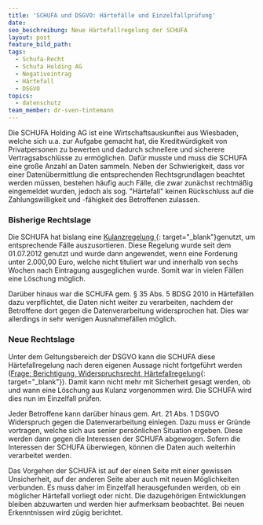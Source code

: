 ```yaml
---
title: 'SCHUFA und DSGVO: Härtefälle und Einzelfallprüfung'
date:
seo_beschreibung: Neue Härtefallregelung der SCHUFA
layout: post
feature_bild_path:
tags:
  - Schufa-Recht
  - Schufa Holding AG
  - Negativeintrag
  - Härtefall
  - DSGVO
topics:
  - datenschutz
team_member: dr-sven-tintemann
---
```


Die SCHUFA Holding AG ist eine Wirtschaftsauskunftei aus Wiesbaden, welche sich u.a. zur Aufgabe gemacht hat, die Kreditw&uuml;rdigkeit von Privatpersonen zu bewerten und dadurch schnellere und sicherere Vertragsabschl&uuml;sse zu erm&ouml;glichen. Daf&uuml;r musste und muss die SCHUFA eine gro&szlig;e Anzahl an Daten sammeln. Neben der Schwierigkeit, dass vor einer Daten&uuml;bermittlung die entsprechenden Rechtsgrundlagen beachtet werden m&uuml;ssen, bestehen h&auml;ufig auch F&auml;lle, die zwar zun&auml;chst rechtm&auml;&szlig;ig eingemeldet wurden, jedoch als sog. "H&auml;rtefall" keinen R&uuml;ckschluss auf die Zahlungswilligkeit und -f&auml;higkeit des Betroffenen zulassen.

### Bisherige Rechtslage

Die SCHUFA hat bislang eine [Kulanzregelung ](https://www.schufa.de/de/ueber-uns/presse/pressemitteilungen/kredithistorie.jsp){: target="_blank"}genutzt, um entsprechende F&auml;lle auszusortieren. Diese Regelung wurde seit dem 01.07.2012 genutzt und wurde dann angewendet, wenn eine Forderung unter 2.000,00 Euro, welche nicht tituliert war und innerhalb von sechs Wochen nach Eintragung ausgeglichen wurde. Somit war in vielen F&auml;llen eine L&ouml;schung m&ouml;glich.

Dar&uuml;ber hinaus war die SCHUFA gem. &sect; 35 Abs. 5 BDSG 2010 in H&auml;rtef&auml;llen dazu verpflichtet, die Daten nicht weiter zu verarbeiten, nachdem der Betroffene dort gegen die Datenverarbeitung widersprochen hat. Dies war allerdings in sehr wenigen Ausnahmef&auml;llen m&ouml;glich.

### Neue Rechtslage

Unter dem Geltungsbereich der DSGVO kann die SCHUFA diese H&auml;rtefallregelung nach deren eigenen Aussage nicht fortgef&uuml;hrt werden ([Frage: Berichtigung, Widerspruchsrecht, H&auml;rtefallregelung](https://www.schufa.de/de/ueber-uns/daten-scoring/ds-gvo-ueberblick/ds-gvo-ueberblick.jsp){: target="_blank"}). Damit kann nicht mehr mit Sicherheit gesagt werden, ob und wann eine L&ouml;schung aus Kulanz vorgenommen wird. Die SCHUFA wird dies nun im Einzelfall pr&uuml;fen.

Jeder Betroffene kann dar&uuml;ber hinaus gem. Art. 21 Abs. 1 DSGVO Widerspruch gegen die Datenverarbeitung einlegen. Dazu muss er Gr&uuml;nde vortragen, welche sich aus senier pers&ouml;nlichen Situation ergeben. Diese werden dann gegen die Interessen der SCHUFA abgewogen. Sofern die Interessen der SCHUFA &uuml;berwiegen, k&ouml;nnen die Daten auch weiterhin verarbeitet werden.

Das Vorgehen der SCHUFA ist auf der einen Seite mit einer gewissen Unsicherheit, auf der anderen Seite aber auch mit neuen M&ouml;glichkeiten verbunden. Es muss daher im Einzelfall herausgefunden werden, ob ein m&ouml;glicher H&auml;rtefall vorliegt oder nicht. Die dazugeh&ouml;rigen Entwicklungen bleiben abzuwarten und werden hier aufmerksam beobachtet. Bei neuen Erkenntnissen wird z&uuml;gig berichtet.